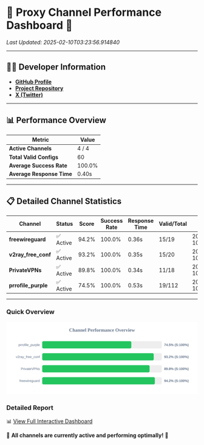 # 🌟 Proxy Channel Performance Dashboard 🌟

_Last Updated: 2025-02-10T03:23:56.914840_

---

## 👩‍💻 Developer Information

- **[GitHub Profile](https://github.com/4n0nymou3)**  
- **[Project Repository](https://github.com/4n0nymou3/multi-proxy-config-fetcher)**  
- **[X (Twitter)](https://x.com/4n0nymou3)**  

---

## 📊 Performance Overview

| Metric                | Value       |
|-----------------------|-------------|
| **Active Channels**   | 4 / 4       |
| **Total Valid Configs** | 60          |
| **Average Success Rate** | 100.0%      |
| **Average Response Time** | 0.40s       |

---

## 📋 Detailed Channel Statistics

| Channel          | Status     | Score  | Success Rate | Response Time | Valid/Total | Last Success               |
|------------------|------------|--------|--------------|---------------|-------------|----------------------------|
| **freewireguard**  | ✅ Active  | 94.2%  | 100.0% | 0.36s         | 15/19       | 2025-02-10T03:23:56.913348 |
| **v2ray_free_conf**  | ✅ Active  | 93.2%  | 100.0% | 0.35s         | 15/20       | 2025-02-10T03:23:56.155589 |
| **PrivateVPNs**  | ✅ Active  | 89.8%  | 100.0% | 0.34s         | 11/18       | 2025-02-10T03:23:56.529940 |
| **prrofile_purple**  | ✅ Active  | 74.5%  | 100.0% | 0.53s         | 19/112       | 2025-02-10T03:23:55.742821 |

---

### Quick Overview
<div align="center">
  <a href="https://raw.githubusercontent.com/nullluser/NullRepo/refs/heads/main/assets/channel_stats_chart.svg">
    <img src="https://raw.githubusercontent.com/nullluser/NullRepo/refs/heads/main/assets/channel_stats_chart.svg" alt="Source Performance Statistics" width="800">
  </a>
</div>

### Detailed Report
📊 [View Full Interactive Dashboard](https://htmlpreview.github.io/?https://github.com/nullluser/NullRepo/blob/main/assets/performance_report.html)

🎉 **All channels are currently active and performing optimally!** 🎉
